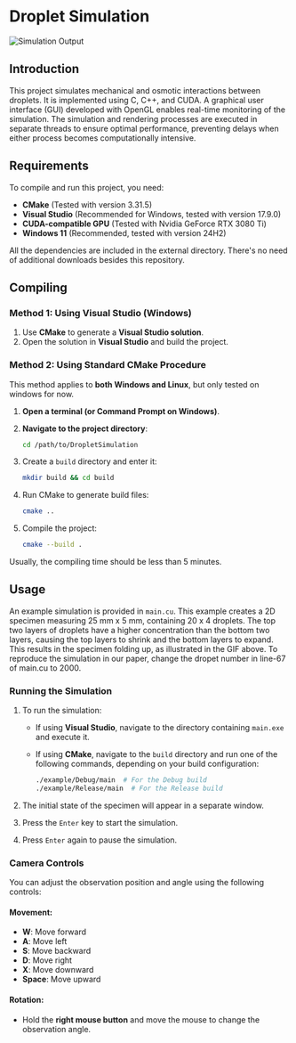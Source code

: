 # Droplet Simulation

![Simulation Output](results/output_20250121_1632.gif)

## Introduction
This project simulates mechanical and osmotic interactions between droplets. It is implemented using C, C++, and CUDA. A graphical user interface (GUI) developed with OpenGL enables real-time monitoring of the simulation. The simulation and rendering processes are executed in separate threads to ensure optimal performance, preventing delays when either process becomes computationally intensive.

## Requirements
To compile and run this project, you need:
- **CMake** (Tested with version 3.31.5)
- **Visual Studio** (Recommended for Windows, tested with version 17.9.0)
- **CUDA-compatible GPU** (Tested with Nvidia GeForce RTX 3080 Ti)
- **Windows 11** (Recommended, tested with version 24H2)

All the dependencies are included in the external directory. There's no need of additional downloads besides this repository.

## Compiling
### **Method 1: Using Visual Studio (Windows)**
1. Use **CMake** to generate a **Visual Studio solution**.
2. Open the solution in **Visual Studio** and build the project.
### **Method 2: Using Standard CMake Procedure**
This method applies to **both Windows and Linux**, but only tested on windows for now.
1. **Open a terminal (or Command Prompt on Windows)**.
2. **Navigate to the project directory**:
   
   ```sh
   cd /path/to/DropletSimulation
   
3. Create a `build` directory and enter it:
   
   ```sh
   mkdir build && cd build
   
4. Run CMake to generate build files:
   
   ```sh
   cmake ..
   
5. Compile the project:
   
   ```sh
   cmake --build .
   
Usually, the compiling time should be less than 5 minutes.

## Usage
An example simulation is provided in `main.cu`. This example creates a 2D specimen measuring 25 mm x 5 mm, containing 20 x 4 droplets. The top two layers of droplets have a higher concentration than the bottom two layers, causing the top layers to shrink and the bottom layers to expand. This results in the specimen folding up, as illustrated in the GIF above. To reproduce the simulation in our paper, change the dropet number in line-67 of main.cu to 2000.

### Running the Simulation
1. To run the simulation:  
   - If using **Visual Studio**, navigate to the directory containing `main.exe` and execute it.  
   - If using **CMake**, navigate to the `build` directory and run one of the following commands, depending on your build configuration:
     
     ```sh
     ./example/Debug/main  # For the Debug build  
     ./example/Release/main  # For the Release build  
     ```

2. The initial state of the specimen will appear in a separate window.  
3. Press the `Enter` key to start the simulation.  
4. Press `Enter` again to pause the simulation. 

### Camera Controls
You can adjust the observation position and angle using the following controls:

#### Movement:
- **W**: Move forward
- **A**: Move left
- **S**: Move backward
- **D**: Move right
- **X**: Move downward
- **Space**: Move upward

#### Rotation:
- Hold the **right mouse button** and move the mouse to change the observation angle.

